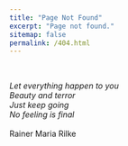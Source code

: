 ```yaml
---
title: "Page Not Found"
excerpt: "Page not found."
sitemap: false
permalink: /404.html
---
```

 <br>

<i>Let everything happen to you <br>
Beauty and terror <br>
Just keep going <br>
No feeling is final</i> <br>
<br>
Rainer Maria Rilke


